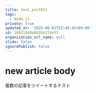 ```yaml
---
title: test_post012
tags:
  - Node.js
private: true
updated_at: '2025-08-02T23:40:45+09:00'
id: 1b921840e8b20a2fde5f
organization_url_name: null
slide: false
ignorePublish: false
---
```

# new article body
複数の記事をツイートするテスト
